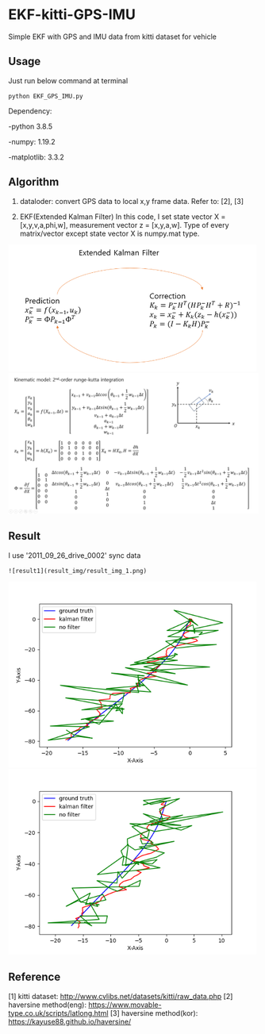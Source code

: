 # EKF-kitti-GPS-IMU
Simple EKF with GPS and IMU data from kitti dataset for vehicle

## Usage
Just run below command at terminal
```
python EKF_GPS_IMU.py
```
Dependency: 

-python 3.8.5

-numpy: 1.19.2

-matplotlib: 3.3.2

## Algorithm
1. dataloder: convert GPS data to local x,y frame data. Refer to: [2], [3]

2. EKF(Extended Kalman Filter)
In this code, I set state vector X = [x,y,v,a,phi,w], measurement vector z = [x,y,a,w]. Type of every matrix/vector except state vector X is numpy.mat type.

<img src="algorithm_img/EKF_algorithm.png" width="500">
<img src="algorithm_img/EKF_kinematic_model.png">

## Result
I use '2011_09_26_drive_0002' sync data

```
![result1](result_img/result_img_1.png)
```
<img src="result_img/result_img_1.png" width="500">
<img src="result_img/result_img_2.png" width="500">

## Reference
[1] kitti dataset: http://www.cvlibs.net/datasets/kitti/raw_data.php
[2] haversine method(eng): https://www.movable-type.co.uk/scripts/latlong.html
[3] haversine method(kor): https://kayuse88.github.io/haversine/
